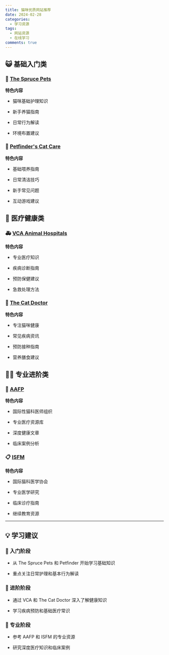 ```yaml
---
title: 猫咪优质网站推荐
date: 2024-02-28
categories:
  - 学习资源
tags:
  - 网站资源
  - 在线学习
comments: true
---
```


## 😺 基础入门类

### 🌟 [The Spruce Pets](https://www.thesprucepets.com/cats-4162124)
**特色内容**

- 猫咪基础护理知识

- 新手养猫指南

- 日常行为解读

- 环境布置建议

### 📖 [Petfinder's Cat Care](https://www.petfinder.com/cats/cat-care/)
**特色内容**

- 基础喂养指南

- 日常清洁技巧

- 新手常见问题

- 互动游戏建议

## 🏥 医疗健康类

### 🚑 [VCA Animal Hospitals](https://vcahospitals.com/know-your-pet/cats)
**特色内容**

- 专业医疗知识

- 疾病诊断指南

- 预防保健建议

- 急救处理方法

### 💉 [The Cat Doctor](https://www.catdoctor.com/)
**特色内容**

- 专注猫咪健康

- 常见疾病资讯

- 预防接种指南

- 营养膳食建议

## 👨‍⚕️ 专业进阶类

### 🔬 [AAFP](https://www.catvets.com/)
**特色内容**

- 国际性猫科医师组织

- 专业医疗资源库

- 深度健康文章

- 临床案例分析

### 📋 [ISFM](https://icatcare.org/veterinary/)
**特色内容**

- 国际猫科医学协会

- 专业医学研究

- 临床诊疗指南

- 继续教育资源

---

## 💡 学习建议

### 🌱 入门阶段

- 从 The Spruce Pets 和 Petfinder 开始学习基础知识

- 重点关注日常护理和基本行为解读

### 🌿 进阶阶段

- 通过 VCA 和 The Cat Doctor 深入了解健康知识

- 学习疾病预防和基础医疗常识

### 🌳 专业阶段

- 参考 AAFP 和 ISFM 的专业资源

- 研究深度医疗知识和临床案例 
